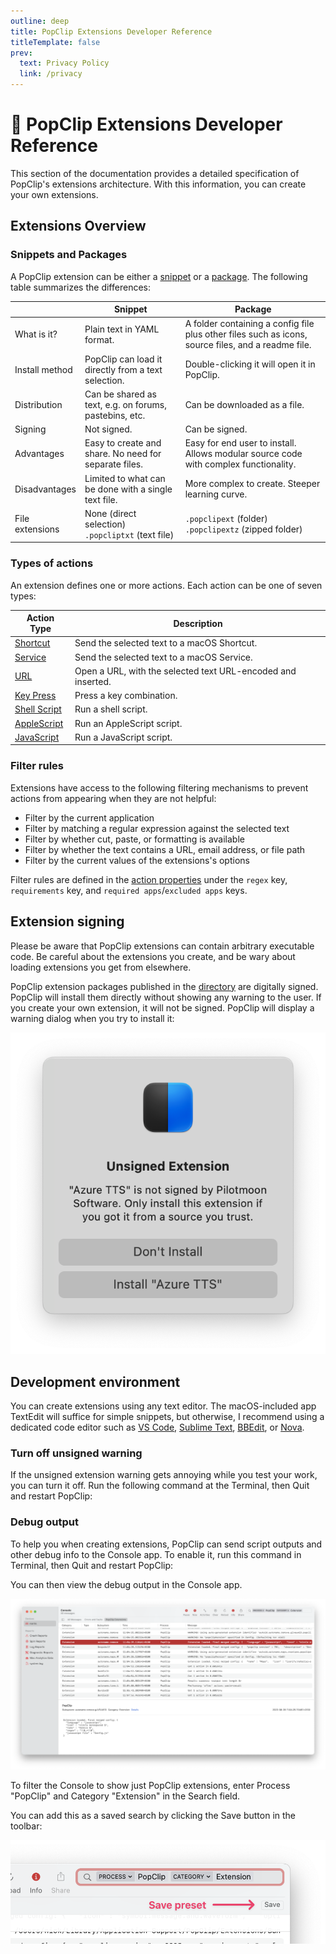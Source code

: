 ```yaml
---
outline: deep
title: PopClip Extensions Developer Reference
titleTemplate: false
prev:
  text: Privacy Policy
  link: /privacy
---
```


<!-- markdownlint-disable MD025 -->

# :robot: PopClip Extensions Developer Reference

This section of the documentation provides a detailed specification of PopClip's
extensions architecture. With this information, you can create your own
extensions.

## Extensions Overview

### Snippets and Packages

A PopClip extension can be either a [snippet](./snippets.md) or a
[package](./packages.md). The following table summarizes the differences:

|                 | Snippet                                                | Package                                                                                            |
| --------------- | ------------------------------------------------------ | -------------------------------------------------------------------------------------------------- |
| What is it?     | Plain text in YAML format.                             | A folder containing a config file plus other files such as icons, source files, and a readme file. |
| Install method  | PopClip can load it directly from a text selection.    | Double-clicking it will open it in PopClip.                                                        |
| Distribution    | Can be shared as text, e.g. on forums, pastebins, etc. | Can be downloaded as a file.                                                                       |
| Signing         | Not signed.                                            | Can be signed.                                                                                     |
| Advantages      | Easy to create and share. No need for separate files.  | Easy for end user to install. Allows modular source code with complex functionality.               |
| Disadvantages   | Limited to what can be done with a single text file.   | More complex to create. Steeper learning curve.                                                    |
| File extensions | None (direct selection)<br> `.popcliptxt` (text file)  | `.popclipext` (folder)<br> `.popclipextz` (zipped folder)                                          |

### Types of actions

An extension defines one or more actions. Each action can be one of seven types:

| Action Type                               | Description                                                  |
| ----------------------------------------- | ------------------------------------------------------------ |
| [Shortcut](./shortcut-actions)            | Send the selected text to a macOS Shortcut.                  |
| [Service](./service-actions)              | Send the selected text to a macOS Service.                   |
| [URL](./url-actions.md)                   | Open a URL, with the selected text URL-encoded and inserted. |
| [Key Press](./key-press-actions.md)       | Press a key combination.                                     |
| [Shell Script](./shell-script-actions.md) | Run a shell script.                                          |
| [AppleScript](./applescript-actions.md)   | Run an AppleScript script.                                   |
| [JavaScript](./js-actions.md)             | Run a JavaScript script.                                     |

### Filter rules

Extensions have access to the following filtering mechanisms to prevent actions
from appearing when they are not helpful:

- Filter by the current application
- Filter by matching a regular expression against the selected text
- Filter by whether cut, paste, or formatting is available
- Filter by whether the text contains a URL, email address, or file path
- Filter by the current values of the extensions's options

Filter rules are defined in the [action properties](./actions) under the `regex`
key, `requirements` key, and `required apps`/`excluded apps` keys.

## Extension signing

Please be aware that PopClip extensions can contain arbitrary executable code.
Be careful about the extensions you create, and be wary about loading extensions
you get from elsewhere.

PopClip extension packages published in the [directory](/extensions/) are
digitally signed. PopClip will install them directly without showing any warning
to the user. If you create your own extension, it will not be signed. PopClip
will display a warning dialog when you try to install it:

![Example unsigned warning.](../guide/media/shot-unsigned-warning.png#pref "Unsigned extension warning.")

## Development environment

You can create extensions using any text editor. The macOS-included app TextEdit
will suffice for simple snippets, but otherwise, I recommend using a dedicated
code editor such as [VS Code](https://code.visualstudio.com/),
[Sublime Text](https://www.sublimetext.com/),
[BBEdit](https://www.barebones.com/products/bbedit/), or
[Nova](https://nova.app/).

<EditionSwitcher />

### Turn off unsigned warning

If the unsigned extension warning gets annoying while you test your work, you
can turn it off. Run the following command at the Terminal, then Quit and
restart PopClip:

<Edition code base="defaults write com.pilotmoon.popclip LoadUnsignedExtensions -bool YES" setapp="defaults write com.pilotmoon.popclip-setapp LoadUnsignedExtensions -bool YES"/>

### Debug output

To help you when creating extensions, PopClip can send script outputs and other
debug info to the Console app. To enable it, run this command in Terminal, then
Quit and restart PopClip:

<Edition code base="defaults write com.pilotmoon.popclip EnableExtensionDebug -bool YES" setapp="defaults write com.pilotmoon.popclip-setapp EnableExtensionDebug -bool YES"/>

You can then view the debug output in the Console app.

![Console app screenshot](./media/shot-console-window-2.png "Viewing PopClip debug output in the Console app.")

To filter the Console to show just PopClip extensions, enter Process "PopClip"
and Category "Extension" in the Search field.

You can add this as a saved search by clicking the Save button in the toolbar:

![Add Console app preset](./media/shot-console-preset-1.png "Adding a preset to the Console app.")
